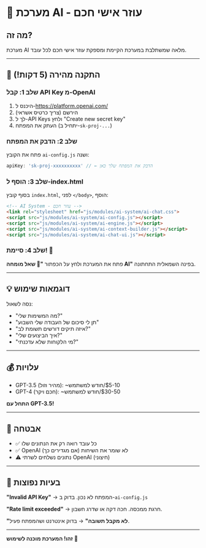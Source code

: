 # 🤖 מערכת AI - עוזר אישי חכם

## מה זה?
מערכת AI מלאה שמשתלבת במערכת הקיימת ומספקת עוזר אישי חכם לכל עובד.

---

## 🚀 התקנה מהירה (5 דקות!)

### שלב 1: קבל API Key מ-OpenAI
1. היכנס ל-https://platform.openai.com/
2. הירשם (צריך כרטיס אשראי)
3. לך ל-API Keys ולחץ "Create new secret key"
4. העתק את המפתח (יתחיל ב-`sk-proj-...`)

### שלב 2: הדבק את המפתח
פתח את הקובץ `ai-config.js` ושנה:
```javascript
apiKey: 'sk-proj-xxxxxxxxxx' // ← הדבק את המפתח שלך כאן
```

### שלב 3: הוסף ל-index.html
בסוף קובץ `index.html`, לפני `</body>`, הוסף:
```html
<!-- AI System - עוזר חכם -->
<link rel="stylesheet" href="js/modules/ai-system/ai-chat.css">
<script src="js/modules/ai-system/ai-config.js"></script>
<script src="js/modules/ai-system/ai-engine.js"></script>
<script src="js/modules/ai-system/ai-context-builder.js"></script>
<script src="js/modules/ai-system/ai-chat-ui.js"></script>
```

### שלב 4: סיימת! 🎉
פתח את המערכת ולחץ על הכפתור **"🤖 שאל מומחה AI"** בפינה השמאלית התחתונה.

---

## 💡 דוגמאות שימוש

נסה לשאול:
- "מה המשימות שלי?"
- "תן לי סיכום של העבודה שלי השבוע"
- "איזה תיקים דורשים תשומת לב?"
- "איך הביצועים שלי?"
- "מי הלקוחות שלא עדכנתי?"

---

## 💰 עלויות

- GPT-3.5 (מהיר וזול): ~$5-10/חודש למשתמש
- GPT-4 (חכם ויקר): ~$30-50/חודש למשתמש

**התחל עם GPT-3.5!**

---

## 🔐 אבטחה

- ✅ כל עובד רואה רק את הנתונים שלו
- ✅ OpenAI לא שומר את השיחות (אם מגדירים כך)
- ⚠️ נתונים נשלחים לשרתי OpenAI (חיצוני)

---

## 🐛 בעיות נפוצות

**"Invalid API Key"**
→ המפתח לא נכון. בדוק ב-`ai-config.js`

**"Rate limit exceeded"**
→ חרגת ממכסה. חכה דקה או שדרג חשבון.

**"לא מקבל תשובה"**
→ בדוק אינטרנט ושהמפתח פעיל.

---

**זהו! המערכת מוכנה לשימוש** 🚀
